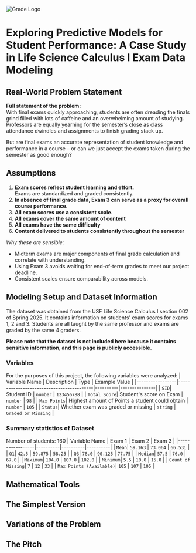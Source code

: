 ![Grade Logo](https://github.com/user-attachments/assets/3f6d9f0e-31bf-426a-8834-5e05d9c12180)

# Exploring Predictive Models for Student Performance: A Case Study in Life Science Calculus I Exam Data Modeling

## Real-World Problem Statement
**Full statement of the problem:**  
With final exams quickly approaching, students are often dreading the finals grind filled with lots of caffeine and an overwhelming amount of studying. Professors are equally yearning for the semester’s close as class attendance dwindles and assignments to finish grading stack up. 

But are final exams an accurate representation of student knowledge and performance in a course – or can we just accept the exams taken during the semester as good enough?

## Assumptions
1. **Exam scores reflect student learning and effort.**  
   Exams are standardized and graded consistently.  
2. **In absence of final grade data, Exam 3 can serve as a proxy for overall course performance.**
3. **All exam scores use a consistent scale.**
4. **All exams cover the same amount of content**
5. **All exams have the same difficulty**
6. **Content delivered to students consistently throughout the semester**

*Why these are sensible:*  
- Midterm exams are major components of final grade calculation and correlate with understanding.  
- Using Exam 3 avoids waiting for end-of-term grades to meet our project deadline.  
- Consistent scales ensure comparability across models.

## Modeling Setup and Dataset Information
The dataset was obtained from the USF Life Science Calculus I section 002 of Spring 2025. It contains information on students' exam scores for exams 1, 2 and 3. Students are all taught by the same professor and exams are graded by the same 4 graders. 

**Please note that the dataset is not included here because it contains sensitive information, and this page is publicly accessible.**

### Variables 
For the purposes of this project, the following variables were analyzed:
| Variable Name   | Description                              | Type     | Example Value |
|-----------------|------------------------------------------|----------|---------------|
| `SID`| Student ID | `number` | `123456788` |
| `Total Score`| Student's score on Exam | `number` | `98` |
| `Max Points`| Highest amount of Points a student could obtain | `number` | `105` |
| `Status`| Whether exam was graded or missing | `string` | `Graded or Missing` |

### Summary statistics of Dataset
Number of students: 160 
| Variable Name   | Exam 1     | Exam 2     | Exam 3     |
|-----------------|----------|----------|----------|
| `Mean`|  `59.163` | `73.064` | `66.531` |
| `Q1`|  `42.5` | `59.875` | `58.25` |
| `Q3`|  `78.0` | `90.125` | `77.75` |
| `Median`| `57.5` | `76.0` | `67.0` |
| `Maximum`|  `104.0` | `107.0` | `102.0` |
| `Minimum`|  `5.5` | `10.0` | `15.0` |
| `Count of Missing`|  `7` | `12` | `33` |
| `Max Points (Available)`|  `105` | `107` | `105` |





## Mathematical Tools

## The Simplest Version

## Variations of the Problem

## The Pitch
